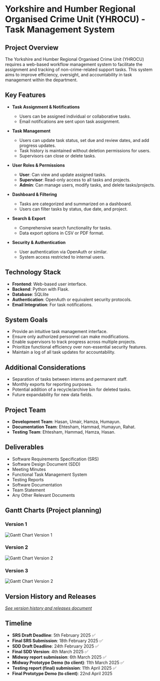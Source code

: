# Yorkshire and Humber Regional Organised Crime Unit (YHROCU) - Task Management System

## Project Overview
The Yorkshire and Humber Regional Organised Crime Unit (YHROCU) requires a web-based workflow management system to facilitate the assignment and tracking of non-crime-related support tasks. This system aims to improve efficiency, oversight, and accountability in task management within the department.

## Key Features
- **Task Assignment & Notifications**
  - Users can be assigned individual or collaborative tasks.
  - Email notifications are sent upon task assignment.

- **Task Management**
  - Users can update task status, set due and review dates, and add progress updates.
  - Task history is maintained without deletion permissions for users.
  - Supervisors can close or delete tasks.

- **User Roles & Permissions**
  - **User**: Can view and update assigned tasks.
  - **Supervisor**: Read-only access to all tasks and projects.
  - **Admin**: Can manage users, modify tasks, and delete tasks/projects.

- **Dashboard & Filtering**
  - Tasks are categorized and summarized on a dashboard.
  - Users can filter tasks by status, due date, and project.

- **Search & Export**
  - Comprehensive search functionality for tasks.
  - Data export options in CSV or PDF format.

- **Security & Authentication**
  - User authentication via OpenAuth or similar.
  - System access restricted to internal users.

## Technology Stack
- **Frontend**: Web-based user interface.
- **Backend**: Python with Flask.
- **Database**: SQLlite
- **Authentication**: OpenAuth or equivalent security protocols.
- **Email Integration**: For task notifications.

## System Goals
- Provide an intuitive task management interface.
- Ensure only authorized personnel can make modifications.
- Enable supervisors to track progress across multiple projects.
- Prioritize functional efficiency over non-essential security features.
- Maintain a log of all task updates for accountability.

## Additional Considerations
- Separation of tasks between interns and permanent staff.
- Monthly exports for reporting purposes.
- Potential addition of a recycle/archive bin for deleted tasks.
- Future expandability for new data fields.

## Project Team
- **Development Team**: Hasan, Umair, Hamza, Humayun.
- **Documentation Team**: Ehtesham, Hammad, Humayun, Rahat.
- **Testing Team**: Ehtesham, Hammad, Hamza, Hasan.

## Deliverables
- Software Requirements Specification (SRS)
- Software Design Document (SDD)
- Meeting Minutes
- Functional Task Management System
- Testing Reports
- Software Documentation
- Team Statement
- Any Other Relevant Documents

## Gantt Charts (Project planning)

### Version 1

![Gantt Chart Version 1](https://i.postimg.cc/J4j10vKG/Gantt-chart-for-project-timelines-and-plan-V2.png)

### Version 2

![Gantt Chart Version 2](https://i.postimg.cc/4yTSSLcS/Gantt-chart-for-project-timelines-and-plan-V2.png)

### Version 3

![Gantt Chart Version 2](https://i.postimg.cc/xdT740B4/Gantt-chart-for-project-timelines-and-plan-V3.png)

## Version History and Releases

[*See version history and releases document*](https://tinyurl.com/versions-releases)

## Timeline
- **SRS Draft Deadline**: 5th February 2025 ✅
- **Final SRS Submission**: 18th February 2025 ✅
- **SDD Draft Deadline**: 24th February 2025 ✅
- **Final SDD Version**: 4th March 2025 ✅
- **Midway report submission**: 6th March 2025 ✅
- **Midway Prototype Demo (to client)**: 11th March 2025 ✅
- **Testing report (final) submission**: 11th April 2025 ✅ 
- **Final Prototype Demo (to client)**: 22nd April 2025 
